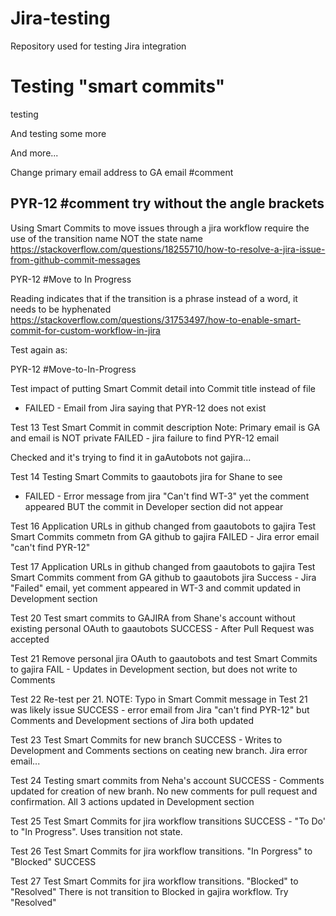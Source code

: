 # Jira-testing
Repository used for testing Jira integration


Testing "smart commits"
=======
testing

And testing some more

And more...

Change primary email address to GA email
<testing smart commits: comment>  <PYR-12> #comment <Commenting to jira from GitHub from GA email address>

PYR-12 #comment try without the angle brackets 
-------------------------------------------------

Using Smart Commits to move issues through a jira workflow require the use of the transition name NOT the state name
https://stackoverflow.com/questions/18255710/how-to-resolve-a-jira-issue-from-github-commit-messages 

PYR-12 #Move to In Progress

Reading indicates that if the transition is a phrase instead of a word, it needs to be hyphenated
https://stackoverflow.com/questions/31753497/how-to-enable-smart-commit-for-custom-workflow-in-jira 

Test again as:

PYR-12 #Move-to-In-Progress

Test impact of putting Smart Commit detail into Commit title instead of file
- FAILED - Email from Jira saying that PYR-12 does not exist

Test 13
Test Smart Commit in commit description
Note: Primary email is GA and email is NOT private
FAILED - jira failure to find PYR-12 email

Checked and it's trying to find it in gaAutobots not gajira...

Test 14
Testing Smart Commits to gaautobots jira for Shane to see
- FAILED - Error message from jira "Can't find WT-3" yet the comment appeared BUT the commit in Developer section did not appear

Test 16
Application URLs in github changed from gaautobots to gajira
Test Smart Commits commetn from GA github to gajira
FAILED - Jira error email "can't find PYR-12"

Test 17
Application URLs in github changed from gaautobots to gajira
Test Smart Commits comment from GA github to gaautobots jira
Success - Jira "Failed" email, yet comment appeared in WT-3 and commit updated in Development section

Test 20
Test smart commits to GAJIRA from Shane's account without existing personal OAuth to gaautobots
SUCCESS - After Pull Request was accepted 

Test 21
Remove personal jira OAuth to gaautobots and test Smart Commits to gajira
FAIL - Updates in Development section, but does not write to Comments

Test 22
Re-test per 21. NOTE: Typo in Smart Commit message in Test 21 was likely issue
SUCCESS - error email from Jira "can't find PYR-12" but Comments and Development sections of Jira both updated

Test 23
Test Smart Commits for new branch
SUCCESS - Writes to Development and Comments sections on ceating new branch. Jira error email...

Test 24
Testing smart commits from Neha's account
SUCCESS - Comments updated for creation of new branh. No new comments for pull request and confirmation. All 3 actions updated in Development section

Test 25
Test Smart Commits for jira workflow transitions 
SUCCESS - "To Do' to "In Progress". Uses transition not state.

Test 26
Test Smart Commits for jira workflow transitions. "In Porgress" to "Blocked"
SUCCESS

Test 27
Test Smart Commits for jira workflow transitions. "Blocked" to "Resolved"
There is not transition to Blocked in gajira workflow. Try "Resolved"

